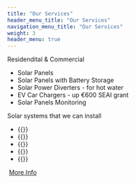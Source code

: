 ```yaml
---
title: "Our Services"
header_menu_title: "Our Services"
navigation_menu_title: "Our Services"
weight: 3
header_menu: true
---
```


Residendital & Commercial

- Solar Panels
- Solar Panels with Battery Storage
- Solar Power Diverters - for hot water
- EV Car Chargers - up €600 SEAI grant
- Solar Panels Monitoring

Solar systems that we can install

- {{<extlink text="Solis with Energy Storage" href="https://www.solisinverters.com/uk/Residential-Solutions.html#page1/" icon="fa fa-external-link">}}
- {{<extlink text="Huawei Residential Smart PV & ESS Solution" href="https://solar.huawei.com/en/" icon="fa fa-external-link">}}
- {{<extlink text="Growatt Solar PV Systems" href="https://us.growatt.com/solutions/off-grid-storage-system" icon="fa fa-external-link">}}
- {{<extlink text="Victron ESS Systems" href="https://www.victronenergy.com/" icon="fa fa-external-link">}}
- {{<extlink text="My Energi Systems" href="https://www.myenergi.com/ie" icon="fa fa-external-link">}}

&nbsp;[More Info](services)
